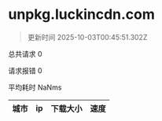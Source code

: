 
  # unpkg.luckincdn.com

  > 更新时间 2025-10-03T00:45:51.302Z
  
  总共请求 0

  请求报错 0

  平均耗时 NaNms

|城市|ip|下载大小|速度|
|-----|----------|---|---|

  